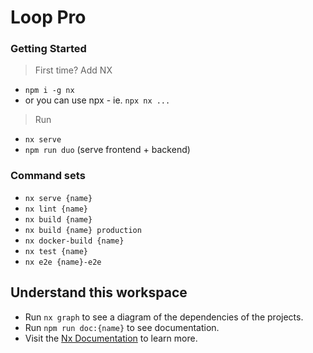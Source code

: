 # Loop Pro

### Getting Started

> First time? Add NX
- `npm i -g nx` 
- or you can use npx - ie. `npx nx ...`

> Run
- `nx serve`
- `npm run duo` (serve frontend + backend)

### Command sets
- `nx serve {name}`
- `nx lint {name}`
- `nx build {name}`
- `nx build {name} production`
- `nx docker-build {name}`
- `nx test {name}`
- `nx e2e {name}-e2e`

## Understand this workspace
- Run `nx graph` to see a diagram of the dependencies of the projects.
- Run `npm run doc:{name}` to see documentation.
- Visit the [Nx Documentation](https://nx.dev) to learn more.
